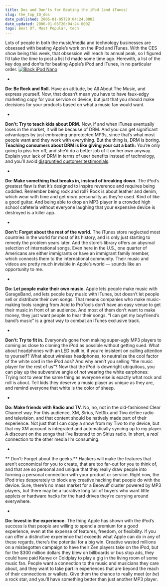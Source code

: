 ```yaml
---
title: Dos and Don'ts for Beating the iPod (and iTunes)
slug: the_top_10_dos
date_published: 2006-01-05T20:04:24.000Z
date_updated: 2006-01-05T20:04:24.000Z
tags: Best Of, Most Popular, tech
---
```


Lots of people in both the music/media and technology businesses are obsessed with beating Apple’s work on the iPod and iTunes. With the CES show being this week, that obsession will reach its annual peak, so I figured I’d take the time to post a list I’d made some time ago. Herewith, a list of the key dos and don’ts for beating Apple’s iPod and iTunes, in no particular order.
[![Black iPod Nano](http://www.dashes.com/anil/images/ipod-nano-black.jpg)](http://www.amazon.com/gp/product/B000EPHP4U?ie=UTF8&amp;tag=2020-20&amp;linkCode=as2&amp;camp=1789&amp;creative=9325&amp;creativeASIN=B000EPHP4U)

- 
**Do: Be Rock and Roll.** Have an attitude, be All About The Music, and express yourself. Now, that doesn’t mean you have to have faux-edgy marketing copy for your service or device, but just that you should make decisions for your products based on what a music fan would want.

- 
**Don’t: Try to teach kids about DRM.** Now, if and when iTunes eventually loses in the market, it will be because of DRM. And you can get significant advantages by just embracing unprotected MP3s, since that’s what most people want and they work with everything. But the thing is, DRM is boring. **Teaching consumers about DRM is like giving your cat a bath:** You’re only going to piss her off, and she’d do a better job of it on her own anyway. Explain your lack of DRM in terms of user benefits instead of technology, and you’ll avoid [disgruntled customer testimonials](http://www.majordojo.com/2006/01/increasingly_di.php).

- 
**Do: Make something that breaks in, instead of breaking down.** The iPod’s greatest flaw is that it’s designed to inspire reverence and requires being coddled. Remember being rock and roll? Rock is about leather and denim, which wear with time and get *more* personality as they’re used. Kind of like a good guitar. And being able to drop an MP3 player in a crowded high school cafeteria without everyone laughing that your expensive device is destroyed is a killer app.

- 
**Don’t: Forget about the rest of the world.** The iTunes store neglected most countries in the world for most of its history, and is only just starting to remedy the problem years later. And the store’s library offers an abysmal selection of international songs. Even here in the U.S., one quarter of Americans are either immigrants or have an immigrant family member, which connects them to the international community. Their music and videos are pretty much invisible in Apple’s world — sounds like an opportunity to me.

- 
**Do: Let people make their own music.** Apple lets people make music with GarageBand, and lets people buy music with iTunes, but doesn’t let people sell or distribute their own songs. That means companies who make music-making tools ranging from Acid to ProTools don’t have an easy venue to get their music in front of an audience. And most of them don’t want to make money, they just want people to hear their songs. “I can get my boyfriend’s band’s music” is a great way to combat an iTunes exclusive track.

- 
**Don’t: Try to fit in.** Everyone’s gone from making super-ugly MP3 players to coming as close to cloning the iPod as possible without getting sued. What about headphones with an LED built in, if you’re insistent on calling attention to yourself? What about wireless headphones, to neutralize the cool factor of the white cord in the iPod ads? And why aren’t you selling “the music player for the rest of us”? Now that the iPod is downright ubiquitous, you can play up the subversive angle of *not* wearing the white earphones: Trying not to wear the same thing as everyone else is exactly what rock and roll is about. Tell kids they deserve a music player as unique as they are, and remind everyone that white is the color of sheep.

- 
**Do: Make friends with Radio and TV.** No, no, not in the old-fashioned Clear Channel way. For this audience, XM, Sirius, Netflix and Tivo define radio and television, and that content should be natively made part of their experience. Not just that I can copy a show from my Tivo to my device, but that my XM account is integrated and automatically syncing up to my player. A discount on the songs that I’ve listened to on Sirius radio. In short, a *real* connection to the other media I’m consuming.

- 
** Don’t: Forget about the geeks.** Hackers will make the features that aren’t economical for you to create, that are too far-out for you to think of, and that are so personal and unique that they really draw people into forming a personal connection with your product or service. Right now, the iPod tries desperately to block any creative hacking that people do with the device. Sure, there’s no mass market for a Beowulf cluster powered by MP3 players, but there may be a lucrative long tail of buyers who want little applets or hardware hacks for the hard drives they’re carrying around everywhere.

- 
**Do: Invest in the experience.** The thing Apple has shown with the iPod’s success is that people are willing to spend a premium for a good experience, even at the expense of features, freedom, or flexibility. If you can offer a distinctive experience that exceeds what Apple can do in any of these regards, there’s the potential for a big win. Creative wasted millions on a misbegotten campaign to have their Zen players take on the iPod, but for the $300 million dollars they blew on billboards or bus stop ads, they could have paid Kanye or Coldplay to play a gig in the living room of some music fan. People want a connection to the music and musicians they care about, and they want to take part in experiences that are beyond the reach of their connections or wallets. Give them the chance to really meet (or *be*) a rock star, and you’ll have something better than just another MP3 player.

